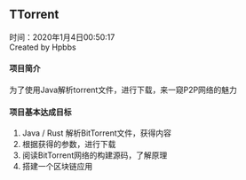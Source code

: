 ## TTorrent
时间：2020年1月4日00:50:17  
Created by Hpbbs
#### 项目简介
为了使用Java解析torrent文件，进行下载，来一窥P2P网络的魅力

#### 项目基本达成目标
1. Java / Rust 解析BitTorrent文件，获得内容
2. 根据获得的参数，进行下载
3. 阅读BitTorrent网络的构建源码，了解原理
4. 搭建一个区块链应用
